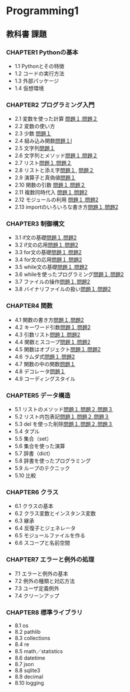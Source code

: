 # Programming1

## 教科書 課題

### CHAPTER1 Pythonの基本
* 1.1 Pythonとその特徴
* 1.2 コードの実行方法
* 1.3 外部パッケージ
* 1.4 仮想環境

### CHAPTER2 プログラミング入門
* 2.1 変数を使った計算 [問題１](CHAPTER02/Q2_1_1.py),[問題２]( CHAPTER02/q2_1_2.py)
* 2.2 変数の使い方 
* 2.3 少数 [問題１](CHAPTER02/Q2_3_1.py) 
* 2.4 組み込み関数[問題１l](CHAPTER02/Q2_4_1.py) 
* 2.5 文字列[問題１](CHAPTER02/Q2_5_2.py) 
* 2.6 文字列とメソッド[問題１](CHAPTER02/Q2_6_1.py),[問題２](CHAPTER02/Q2_6_2.py) 
* 2.7 リスト[問題１](CHAPTER02/Q2_7_1.py),[問題２](CHAPTER02/Q2_7_2.py) 
* 2.8 リストと添え字[問題１](CHAPTER02/Q2_8_1.py), [問題２](CHAPTER02/Q2_8_2.py) 
* 2.9 演算子と真偽値[問題１](CHAPTER02/Q2_9_1.py) 
* 2.10 関数の引数 [問題１](CHAPTER02/Q2_10_1.py),[問題２](CHAPTER02/Q2_10_2.py)
* 2.11 複数同時代入 [問題１](CHAPTER02/Q2_11_1.py),[問題2](CHAPTER02/Q2_11_2.py)
* 2.12 モジュールの利用 [問題１](CHAPTER02/Q2_12_1.py),[問題2](CHAPTER02/Q2_12_2.py)
* 2.13 importのいろいろな書き方[問題１](CHAPTER02/Q2_13_1.py),[問題2](CHAPTER02/Q2_13_2.py)

### CHAPTER3 制御構文
* 3.1 if文の基礎[問題１](CHAPTER03/Q3_1_1.py),[問題2](CHAPTER03/Q3_1_2.py)
* 3.2 if文の応用[問題１](CHAPTER03/Q3_2_1.py),[問題2](CHAPTER03/Q3_2_2.py)
* 3.3 for文の基礎[問題１](CHAPTER03/Q3_3_1.py),[問題2](CHAPTER03/Q3_3_2.py)
* 3.4 for文の応用[問題１](CHAPTER03/Q3_4_1.py),[問題2](CHAPTER03/Q3_4_2.py)
* 3.5 while文の基礎[問題１](CHAPTER03/Q3_5_1.py),[問題2](CHAPTER03/Q3_5_2.py)
* 3.6 whileを使ったプログラミング[問題１](CHAPTER03/Q3_6_1.py),[問題2](CHAPTER03/Q3_6_2.py)
* 3.7 ファイルの操作[問題１](CHAPTER03/Q3_7_1.py),[問題2](CHAPTER03/Q3_7_2.py)
* 3.8 バイナリファイルの扱い[問題１](CHAPTER03/Q3_8_1.py),[問題2](CHAPTER03/Q3_8_2.py)

### CHAPTER4 関数
* 4.1 関数の書き方[問題１](CHAPTER04/Q4_1_1.py),[問題2](CHAPTER04/Q4_1_2.py)
* 4.2 キーワード引数[問題１](CHAPTER04/Q4_2_1.py),[問題2](CHAPTER04/Q4_2_2.py)
* 4.3 引数リスト[問題１](CHAPTER04/Q4_3_1.py),[問題2](CHAPTER04/Q4_3_2.py)
* 4.4 関数とスコープ[問題１](CHAPTER04/Q4_4_1.py),[問題2](CHAPTER04/Q4_4_2.py)
* 4.5 関数はオブジェクト[問題１](CHAPTER04/Q4_5_1.py),[問題2](CHAPTER04/Q4_5_2.py)
* 4.6 ラムダ式[問題１](CHAPTER04/Q4_6_1.py),[問題2](CHAPTER04/Q4_6_2.py)
* 4.7 関数の中の関数[問題１](CHAPTER04/Q4_7_1.py)
* 4.8 デコレータ[問題１](CHAPTER04/Q4_8_1.py)
* 4.9 コーディングスタイル

### CHAPTER5 データ構造
* 5.1 リストのメソッド[問題１](CHAPTER05/Q5_1_1.py),[問題２](CHAPTER05/Q5_1_2.py),[問題３](CHAPTER05/Q5_1_3.py)
* 5.2 リスト内包表記[問題１](CHAPTER05/Q5_2_1.py),[問題２](CHAPTER05/Q5_2_2.py),[問題３](CHAPTER05/Q5_2_3.py)
* 5.3 del を使った削除[問題１](CHAPTER05/Q5_3_1.py),[問題２](CHAPTER05/Q5_3_2.py),[問題３](CHAPTER05/Q5_3_3.py)
* 5.4 タプル
* 5.5 集合（set）
* 5.6 集合を使った演算
* 5.7 辞書（dict）
* 5.8 辞書を使ったプログラミング
* 5.9 ループのテクニック
* 5.10 比較

### CHAPTER6 クラス
* 6.1 クラスの基本
* 6.2 クラス変数とインスタンス変数
* 6.3 継承
* 6.4 反復子とジェネレータ
* 6.5 モジュールファイルを作る
* 6.6 スコープと名前空間

### CHAPTER7 エラーと例外の処理
* 7.1 エラーと例外の基本
* 7.2 例外の種類と対応方法
* 7.3 ユーザ定義例外
* 7.4 クリーンアップ

### CHAPTER8 標準ライブラリ
* 8.1 os
* 8.2 pathlib
* 8.3 collections
* 8.4 re
* 8.5 math／statistics
* 8.6 datetime
* 8.7 json
* 8.8 sqlite3
* 8.9 decimal
* 8.10 logging 
